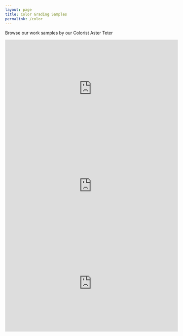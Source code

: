 ```yaml
---
layout: page
title: Color Grading Samples
permalink: /color
---
```


Browse our work samples by our Colorist Aster Teter

<iframe width="560" height="315" src="https://www.youtube-nocookie.com/embed/Oi2GmQjwhX4" title="YouTube video player" frameborder="0" allow="accelerometer; autoplay; clipboard-write; encrypted-media; gyroscope; picture-in-picture; web-share" allowfullscreen></iframe>
<br>
<iframe width="560" height="315" src="https://www.youtube.com/embed/3T_3IFmjauM" title="YouTube video player" frameborder="0" allow="accelerometer; autoplay; clipboard-write; encrypted-media; gyroscope; picture-in-picture; web-share" allowfullscreen></iframe>
<br>
<iframe width="560" height="315" src="https://www.youtube-nocookie.com/embed/eJevEfv3zPM?si=KjeQL6vjO7eveE86" title="YouTube video player" frameborder="0" allow="accelerometer; autoplay; clipboard-write; encrypted-media; gyroscope; picture-in-picture; web-share" allowfullscreen></iframe>